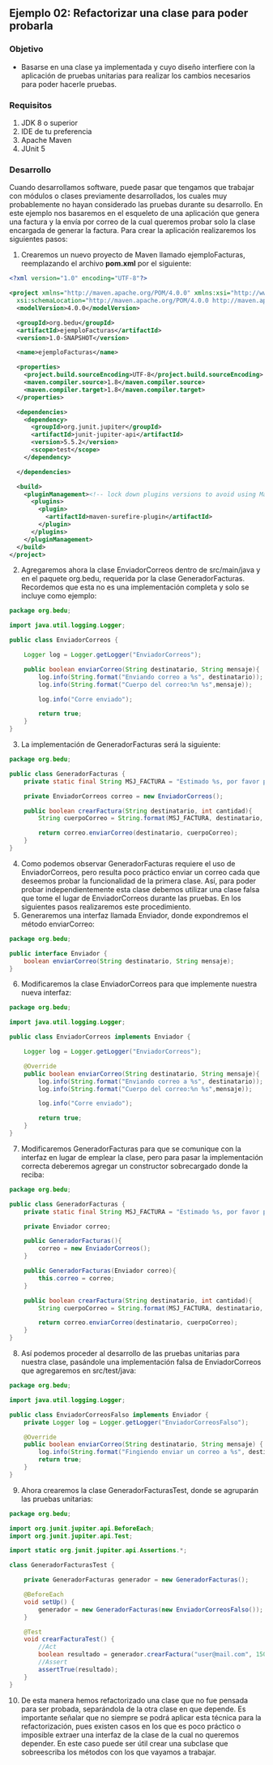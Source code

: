 ## Ejemplo 02: Refactorizar una clase para poder probarla

### Objetivo
- Basarse en una clase ya implementada y cuyo diseño interfiere con la aplicación de pruebas unitarias para realizar los cambios necesarios para poder hacerle pruebas.

### Requisitos
1. JDK 8 o superior
2. IDE de tu preferencia
3. Apache Maven
4. JUnit 5

### Desarrollo
Cuando desarrollamos software, puede pasar que tengamos que trabajar con módulos o clases previamente desarrollados, los cuales muy probablemente no hayan considerado las pruebas durante su desarrollo.
En este ejemplo nos basaremos en el esqueleto de una aplicación que genera una factura y la envía por correo de la cual queremos probar solo la clase encargada de generar la factura. Para crear la aplicación realizaremos los siguientes pasos:
1. Crearemos un nuevo proyecto de Maven llamado ejemploFacturas, reemplazando el archivo **pom.xml** por el siguiente:
```xml
<?xml version="1.0" encoding="UTF-8"?>

<project xmlns="http://maven.apache.org/POM/4.0.0" xmlns:xsi="http://www.w3.org/2001/XMLSchema-instance"
  xsi:schemaLocation="http://maven.apache.org/POM/4.0.0 http://maven.apache.org/xsd/maven-4.0.0.xsd">
  <modelVersion>4.0.0</modelVersion>

  <groupId>org.bedu</groupId>
  <artifactId>ejemploFacturas</artifactId>
  <version>1.0-SNAPSHOT</version>

  <name>ejemploFacturas</name>

  <properties>
    <project.build.sourceEncoding>UTF-8</project.build.sourceEncoding>
    <maven.compiler.source>1.8</maven.compiler.source>
    <maven.compiler.target>1.8</maven.compiler.target>
  </properties>

  <dependencies>
    <dependency>
      <groupId>org.junit.jupiter</groupId>
      <artifactId>junit-jupiter-api</artifactId>
      <version>5.5.2</version>
      <scope>test</scope>
    </dependency>

  </dependencies>

  <build>
    <pluginManagement><!-- lock down plugins versions to avoid using Maven defaults (may be moved to parent pom) -->
      <plugins>
        <plugin>
          <artifactId>maven-surefire-plugin</artifactId>
        </plugin>
      </plugins>
    </pluginManagement>
  </build>
</project>

```

2. Agregaremos ahora la clase EnviadorCorreos dentro de src/main/java y en el paquete org.bedu, requerida por la clase GeneradorFacturas. Recordemos que esta no es una implementación completa y solo se incluye como ejemplo:
```java
package org.bedu;

import java.util.logging.Logger;

public class EnviadorCorreos {

    Logger log = Logger.getLogger("EnviadorCorreos");

    public boolean enviarCorreo(String destinatario, String mensaje){
        log.info(String.format("Enviando correo a %s", destinatario));
        log.info(String.format("Cuerpo del correo:%n %s",mensaje));

        log.info("Corre enviado");

        return true;
    }
}
```

3. La implementación de GeneradorFacturas será la siguiente:
```java
package org.bedu;

public class GeneradorFacturas {
    private static final String MSJ_FACTURA = "Estimado %s, por favor pague su factura correspondiente al mes actual por un monto de $%d";

    private EnviadorCorreos correo = new EnviadorCorreos();

    public boolean crearFactura(String destinatario, int cantidad){
        String cuerpoCorreo = String.format(MSJ_FACTURA, destinatario, cantidad);

        return correo.enviarCorreo(destinatario, cuerpoCorreo);
    }
}
```

4. Como podemos observar GeneradorFacturas requiere el uso de EnviadorCorreos, pero resulta poco práctico enviar un correo cada que deseemos probar la funcionalidad de la primera clase. Así, para poder probar independientemente esta clase debemos utilizar una clase falsa que tome el lugar de EnviadorCorreos durante las pruebas. En los siguientes pasos realizaremos este procedimiento.
5. Generaremos una interfaz llamada Enviador, donde expondremos el método enviarCorreo:
```java
package org.bedu;

public interface Enviador {
    boolean enviarCorreo(String destinatario, String mensaje);
}

```

6. Modificaremos la clase EnviadorCorreos para que implemente nuestra nueva interfaz:
```java
package org.bedu;

import java.util.logging.Logger;

public class EnviadorCorreos implements Enviador {

    Logger log = Logger.getLogger("EnviadorCorreos");

    @Override
    public boolean enviarCorreo(String destinatario, String mensaje){
        log.info(String.format("Enviando correo a %s", destinatario));
        log.info(String.format("Cuerpo del correo:%n %s",mensaje));

        log.info("Corre enviado");

        return true;
    }
}
```

7. Modificaremos GeneradorFacturas para que se comunique con la interfaz en lugar de emplear la clase, pero para pasar la implementación correcta deberemos agregar un constructor sobrecargado donde la reciba:
```java
package org.bedu;

public class GeneradorFacturas {
    private static final String MSJ_FACTURA = "Estimado %s, por favor pague su factura correspondiente al mes actual por un monto de $%d";

    private Enviador correo;

    public GeneradorFacturas(){
        correo = new EnviadorCorreos();
    }

    public GeneradorFacturas(Enviador correo){
        this.correo = correo;
    }

    public boolean crearFactura(String destinatario, int cantidad){
        String cuerpoCorreo = String.format(MSJ_FACTURA, destinatario, cantidad);

        return correo.enviarCorreo(destinatario, cuerpoCorreo);
    }
}

```

8. Así podemos proceder al desarrollo de las pruebas unitarias para nuestra clase, pasándole una implementación falsa de EnviadorCorreos que agregaremos en src/test/java:
```java
package org.bedu;

import java.util.logging.Logger;

public class EnviadorCorreosFalso implements Enviador {
    private Logger log = Logger.getLogger("EnviadorCorreosFalso");

    @Override
    public boolean enviarCorreo(String destinatario, String mensaje) {
        log.info(String.format("Fingiendo enviar un correo a %s", destinatario));
        return true;
    }
}
```

9. Ahora crearemos la clase GeneradorFacturasTest, donde se agruparán las pruebas unitarias:
```java
package org.bedu;

import org.junit.jupiter.api.BeforeEach;
import org.junit.jupiter.api.Test;

import static org.junit.jupiter.api.Assertions.*;

class GeneradorFacturasTest {

    private GeneradorFacturas generador = new GeneradorFacturas();

    @BeforeEach
    void setUp() {
        generador = new GeneradorFacturas(new EnviadorCorreosFalso());
    }

    @Test
    void crearFacturaTest() {
        //Act
        boolean resultado = generador.crearFactura("user@mail.com", 1500);
        //Assert
        assertTrue(resultado);
    }
}
```

10. De esta manera hemos refactorizado una clase que no fue pensada para ser probada, separándola de la otra clase en que depende. Es importante señalar que no siempre se podrá aplicar esta técnica para la refactorización, pues existen casos en los que es poco práctico o imposible extraer una interfaz de la clase de la cual no queremos depender. En este caso puede ser útil crear una subclase que sobreescriba los métodos con los que vayamos a trabajar.
